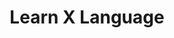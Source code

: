 ---
layout: post
title: Learn X Language
description: "community submited places to learn x programming language"
tags:
  - project
comments: true
link: 'http://www.learnxlanguage.com'
---